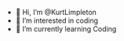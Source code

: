 - 👋 Hi, I’m @KurtLimpleton
- 👀 I’m interested in coding
- 🌱 I’m currently learning Coding 

<!---
KurtLimpleton/KurtLimpleton is a ✨ special ✨ repository because its `README.md` (this file) appears on your GitHub profile.
You can click the Preview link to take a look at your changes.
--->
